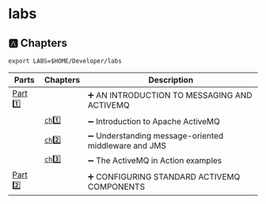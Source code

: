 # labs



## :a: Chapters

```
export LABS=$HOME/Developer/labs
```

| Parts                | Chapters                  | Description                                                          |
|----------------------|---------------------------|----------------------------------------------------------------------|
| [Part :one:](part1)  |                           | :heavy_plus_sign: AN INTRODUCTION TO MESSAGING AND ACTIVEMQ          |
|                      | [`ch`:one: ](part1/ch1)   | :heavy_minus_sign: Introduction to Apache ActiveMQ                   |
|                      | [`ch`:two: ](part1/ch2)   | :heavy_minus_sign: Understanding message-oriented middleware and JMS |
|                      | [`ch`:three: ](part1/ch3) | :heavy_minus_sign: The ActiveMQ in Action examples                   |
| [Part :two:](part2)  |                           | :heavy_plus_sign:  CONFIGURING STANDARD ACTIVEMQ COMPONENTS          |
